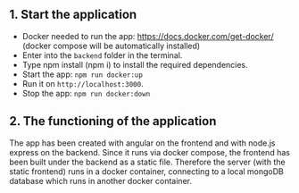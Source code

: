 ## 1. Start the application

- Docker needed to run the app: https://docs.docker.com/get-docker/ (docker compose will be automatically installed)
- Enter into the `backend` folder in the terminal.
- Type npm install (npm i) to install the required dependencies.
- Start the app: `npm run docker:up`
- Run it on `http://localhost:3000`.
- Stop the app: `npm run docker:down`

## 2. The functioning of the application

The app has been created with angular on the frontend and with node.js express on the backend.
Since it runs via docker compose, the frontend has been built under the backend as a static file.
Therefore the server (with the static frontend) runs in a docker container, connecting to a local mongoDB database which runs in another docker container.
